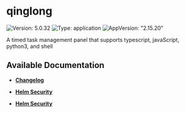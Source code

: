 # qinglong

![Version: 5.0.32](https://img.shields.io/badge/Version-5.0.32-informational?style=flat-square) ![Type: application](https://img.shields.io/badge/Type-application-informational?style=flat-square) ![AppVersion: "2.15.20"](https://img.shields.io/badge/AppVersion-"2.15.20"-informational?style=flat-square)

A timed task management panel that supports typescript, javaScript, python3, and shell

## Available Documentation

- [**Changelog**](CHANGELOG)

- [**Helm Security**](container-security)

- [**Helm Security**](helm-security)

